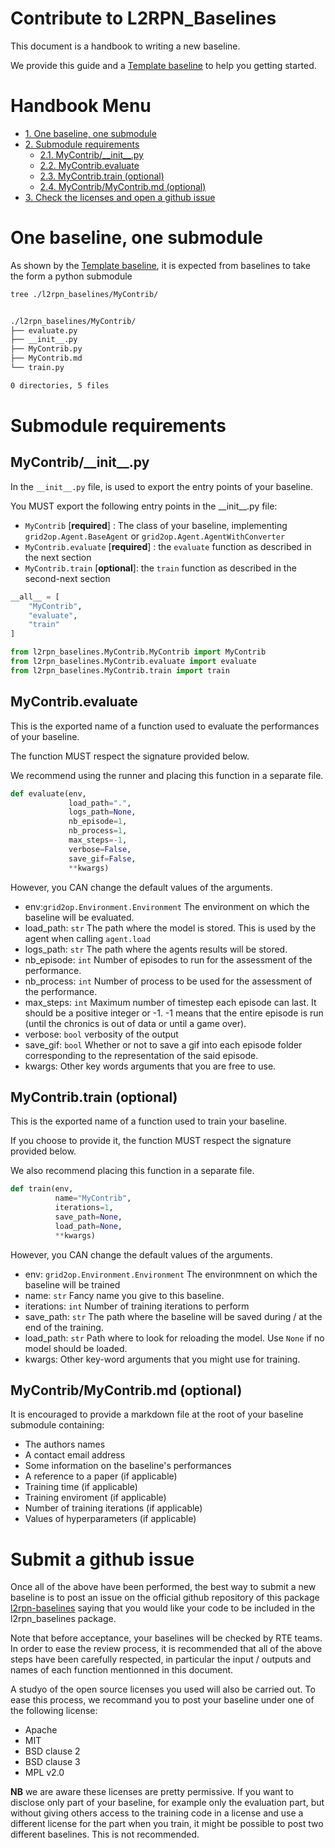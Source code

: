# Contribute to L2RPN_Baselines

This document is a handbook to writing a new baseline.

We provide this guide and a [Template baseline](/l2rpn_baselines/Template) to help you getting started.

# Handbook Menu
*   [1. One baseline, one submodule](#one-baseline-one-submodule)
*   [2. Submodule requirements](#submodule-requirements)
    *   [2.1. MyContrib\/\_\_init\_\_.py](#mycontrib__init__py)
    *   [2.2. MyContrib.evaluate](#mycontribevaluate)
    *   [2.3. MyContrib.train (optional)](#mycontribtrain-optional)
    *   [2.4. MyContrib\/MyContrib.md (optional)](#mycontribmycontribmd-optional)
*   [3. Check the licenses and open a github issue]()

# One baseline, one submodule
As shown by the [Template baseline](/l2rpn_baselines/Template), it is expected from baselines to take the form a python submodule
```bash
tree ./l2rpn_baselines/MyContrib/


./l2rpn_baselines/MyContrib/
├── evaluate.py
├── __init__.py
├── MyContrib.py
├── MyContrib.md
└── train.py

0 directories, 5 files
```

# Submodule requirements

## MyContrib\/\_\_init\_\_.py
In the `__init__.py` file, is used to export the entry points of your baseline.

You MUST export the following entry points in the \_\_init\_\_.py file:

- `MyContrib` [**required**] :
   The class of your baseline, implementing `grid2op.Agent.BaseAgent` or `grid2op.Agent.AgentWithConverter`
- `MyContrib.evaluate` [**required**] :
   the `evaluate` function as described in the next section
- `MyContrib.train` [**optional**]:
   the `train` function as described in the second-next section

```python
__all__ = [
    "MyContrib",
    "evaluate",
    "train"
]

from l2rpn_baselines.MyContrib.MyContrib import MyContrib
from l2rpn_baselines.MyContrib.evaluate import evaluate
from l2rpn_baselines.MyContrib.train import train
```

## MyContrib.evaluate

This is the exported name of a function used to evaluate the performances of your baseline.

The function MUST respect the signature provided below.

We recommend using the runner and placing this function in a separate file.

```python
def evaluate(env,
             load_path=".",
             logs_path=None,
             nb_episode=1,
             nb_process=1,
             max_steps=-1,
             verbose=False,
             save_gif=False,
             **kwargs)
```

However, you CAN change the default values of the arguments.

 - env:`grid2op.Environment.Environment` The environment on which the baseline will be evaluated.
 - load_path: `str` The path where the model is stored. This is used by the agent when calling `agent.load`
 - logs_path: `str` The path where the agents results will be stored.
 - nb_episode: `int` Number of episodes to run for the assessment of the performance.
 - nb_process: `int` Number of process to be used for the assessment of the performance.
 - max_steps: `int` Maximum number of timestep each episode can last. It should be a positive integer or -1.
        -1 means that the entire episode is run (until the chronics is out of data or until a game over).
 - verbose: `bool` verbosity of the output
 - save_gif: `bool` Whether or not to save a gif into each episode folder corresponding to the representation of the said episode.
 - kwargs: Other key words arguments that you are free to use.

## MyContrib.train (optional)
  
This is the exported name of a function used to train your baseline.

If you choose to provide it, the function MUST respect the signature provided below. 

We also recommend placing this function in a separate file.

```python
def train(env,
          name="MyContrib",
          iterations=1,
          save_path=None,
          load_path=None,
          **kwargs)
```
However, you CAN change the default values of the arguments.

 - env: `grid2op.Environment.Environment` The environmnent on which the baseline will be trained
 - name: `str` Fancy name you give to this baseline.
 - iterations: `int` Number of training iterations to perform
 - save_path: `str` The path where the baseline will be saved during / at the end of the training.
 - load_path: ``str`` Path where to look for reloading the model. Use ``None`` if no model should be loaded.
 - kwargs: Other key-word arguments that you might use for training.

## MyContrib\/MyContrib.md (optional)

It is encouraged to provide a markdown file at the root of your baseline submodule containing:

 - The authors names
 - A contact email address
 - Some information on the baseline's performances
 - A reference to a paper (if applicable)
 - Training time (if applicable)
 - Training enviroment (if applicable)
 - Number of training iterations (if applicable)
 - Values of hyperparameters (if applicable)


# Submit a github issue
Once all of the above have been performed, the best way to submit a new baseline is to post an issue on the official
github repository of this package [l2rpn-baselines](https://github.com/rte-france/l2rpn-baselines) saying
that you would like your code to be included in the l2rpn_baselines package.

Note that before acceptance, your baselines will be checked by RTE teams. In order to ease the review process, it is
recommended that all of the above steps have been carefully respected, in particular the input / outputs and names
of each function mentionned in this document.

A studyo of the open source licenses you used will also be carried out. To ease this process, we recommand you to
post your baseline under one of the following license:
- Apache
- MIT
- BSD clause 2
- BSD clause 3 
- MPL v2.0

**NB** we are aware these licenses are pretty permissive. If you want to disclose only part of your baseline, for 
example only the evaluation part, but without giving others access to the training code in a license and use a
different license for the part when you train, it might be possible to post two different baselines. This is not
recommended.